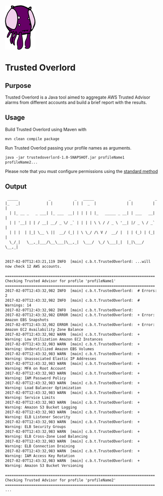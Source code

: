 ![Logo](static/logo.png "Logo")
# Trusted Overlord

## Purpose

Trusted Overlord  is a Java tool aimed to aggregate AWS Trusted Advisor alarms from different accounts
and build a brief report with the results.

## Usage

Build Trusted Overlord using Maven with

```
mvn clean compile package
```

Run Trusted Overlod passing your profile names as arguments.

```
java -jar trustedoverlord-1.0-SNAPSHOT.jar profileName1 profileName2...
```

Please note that you must configure permissions using the [standard method](https://aws.amazon.com/blogs/security/a-new-and-standardized-way-to-manage-credentials-in-the-aws-sdks/)

## Output

```
 _____              _           _   _____                _           _
|_   _|            | |         | | |  _  |              | |         | |
  | |_ __ _   _ ___| |_ ___  __| | | | | |_   _____ _ __| | ___   __| |
  | | '__| | | / __| __/ _ \/ _` | | | | \ \ / / _ \ '__| |/ _ \ / _` |
  | | |  | |_| \__ \ ||  __/ (_| | \ \_/ /\ V /  __/ |  | | (_) | (_| |
  \_/_|   \__,_|___/\__\___|\__,_|  \___/  \_/ \___|_|  |_|\___/ \__,_|


2017-02-07T12:43:21,119 INFO  [main] c.b.t.TrustedOverlord: ...will now check 12 AWS accounts.

=====================================================================
Checking Trusted Advisor for profile 'profileName1'
=====================================================================
2017-02-07T12:43:32,982 INFO  [main] c.b.t.TrustedOverlord:  # Errors: 2
2017-02-07T12:43:32,982 INFO  [main] c.b.t.TrustedOverlord:  # Warnings: 14
2017-02-07T12:43:32,982 INFO  [main] c.b.t.TrustedOverlord:
2017-02-07T12:43:32,982 ERROR [main] c.b.t.TrustedOverlord:  + Error: Amazon EBS Snapshots
2017-02-07T12:43:32,982 ERROR [main] c.b.t.TrustedOverlord:  + Error: Amazon EC2 Availability Zone Balance
2017-02-07T12:43:32,982 WARN  [main] c.b.t.TrustedOverlord:  + Warning: Low Utilization Amazon EC2 Instances
2017-02-07T12:43:32,983 WARN  [main] c.b.t.TrustedOverlord:  + Warning: Underutilized Amazon EBS Volumes
2017-02-07T12:43:32,983 WARN  [main] c.b.t.TrustedOverlord:  + Warning: Unassociated Elastic IP Addresses
2017-02-07T12:43:32,983 WARN  [main] c.b.t.TrustedOverlord:  + Warning: MFA on Root Account
2017-02-07T12:43:32,983 WARN  [main] c.b.t.TrustedOverlord:  + Warning: IAM Password Policy
2017-02-07T12:43:32,983 WARN  [main] c.b.t.TrustedOverlord:  + Warning: Load Balancer Optimization
2017-02-07T12:43:32,983 WARN  [main] c.b.t.TrustedOverlord:  + Warning: Service Limits
2017-02-07T12:43:32,983 WARN  [main] c.b.t.TrustedOverlord:  + Warning: Amazon S3 Bucket Logging
2017-02-07T12:43:32,983 WARN  [main] c.b.t.TrustedOverlord:  + Warning: ELB Listener Security
2017-02-07T12:43:32,983 WARN  [main] c.b.t.TrustedOverlord:  + Warning: ELB Security Groups
2017-02-07T12:43:32,983 WARN  [main] c.b.t.TrustedOverlord:  + Warning: ELB Cross-Zone Load Balancing
2017-02-07T12:43:32,983 WARN  [main] c.b.t.TrustedOverlord:  + Warning: ELB Connection Draining
2017-02-07T12:43:32,983 WARN  [main] c.b.t.TrustedOverlord:  + Warning: IAM Access Key Rotation
2017-02-07T12:43:32,983 WARN  [main] c.b.t.TrustedOverlord:  + Warning: Amazon S3 Bucket Versioning

=====================================================================
Checking Trusted Advisor for profile 'profileName2'
=====================================================================
...

```

